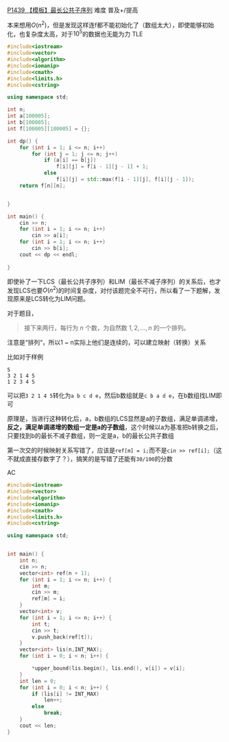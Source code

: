 [P1439 【模板】最长公共子序列](https://www.luogu.com.cn/problem/P1439)
难度
普及+/提高

本来想用$O(n^2)$，但是发现这样连f都不能初始化了（数组太大），即使能够初始化，也复杂度太高，对于$10^5$的数据也无能为力
TLE
```c++
#include<iostream>
#include<vector>
#include<algorithm>
#include<iomanip>
#include<cmath>
#include<limits.h>
#include<cstring>

using namespace std;

int n;
int a[100005];
int b[100005];
int f[100005][100005] = {};

int dp() {
	for (int i = 1; i <= n; i++)
		for (int j = 1; j <= n; j++)
			if (a[i] == b[j])
				f[i][j] = f[i - 1][j - 1] + 1;
			else
				f[i][j] = std::max(f[i - 1][j], f[i][j - 1]);
	return f[n][n];


}

int main() {
	cin >> n;
	for (int i = 1; i <= n; i++)
		cin >> a[i];
	for (int i = 1; i <= n; i++)
		cin >> b[i];
	cout << dp << endl;
	
}
```

即使补了一下LCS（最长公共子序列）和LIM（最长不减子序列）的关系后，也才发现LCS也要$O(n^2)$的时间复杂度，对付该题完全不可行，所以看了一下题解，发现原来是LCS转化为LIM问题。

对于题目，
> 接下来两行，每行为 $n$ 个数，为自然数 $1,2,…,n$ 的一个排列。

注意是“排列“，所以1 ~ n实际上他们是连续的，可以建立映射（转换）关系

比如对于样例
```
5 
3 2 1 4 5
1 2 3 4 5
```
可以把`3 2 1 4 5`转化为`a b c d e`，然后b数组就是`c b a d e`，在b数组找LIM即可

原理是，当进行这种转化后，a，b数组的LCS显然是a的子数组，满足单调递增，**反之，满足单调递增的数组一定是a的子数组**，这个时候以a为基准把b转换之后，只要找到b的最长不减子数组，则一定是a，b的最长公共子数组

第一次交的时候映射关系写错了，应该是`ref[m] = i;`而不是`cin >> ref[i];`（这不就成直接存数字了？），搞笑的是写错了还能有`30/100`的分数

AC
```c++
#include<iostream>
#include<vector>
#include<algorithm>
#include<iomanip>
#include<cmath>
#include<limits.h>
#include<cstring>

using namespace std;


int main() {
	int n;
	cin >> n;
	vector<int> ref(n + 1);
	for (int i = 1; i <= n; i++) {
		int m;
		cin >> m;
		ref[m] = i;
	}
	vector<int> v;
	for (int i = 1; i <= n; i++) {
		int t;
		cin >> t;
		v.push_back(ref[t]);
	}
	vector<int> lis(n,INT_MAX);
	for (int i = 0; i < n; i++) {

		*upper_bound(lis.begin(), lis.end(), v[i]) = v[i];
	}
	int len = 0;
	for (int i = 0; i < n; i++) {
		if (lis[i] != INT_MAX)
			len++;
		else
			break;
	}
	cout << len;
}
```